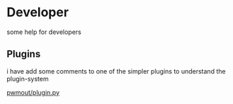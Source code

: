 # Developer

some help for developers

## Plugins

i have add some comments to one of the simpler plugins to understand the plugin-system

[pwmout/plugin.py](../riocore/plugins/pwmout/plugin.py)


